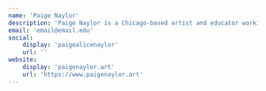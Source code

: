 ```yaml
---
name: 'Paige Naylor'
description: 'Paige Naylor is a Chicago-based artist and educator working within the realms of sound, light, performance, installation, technology, acoustic ecology, listening practices and writing. Her work aims to bend time, transform space, and create new social and emotional realities for/with others. She constructs environments that are vulnerable, direct and interpersonal to make space for others in which to feel and heal.'
email: 'email@email.edu'
social:
    display: 'paigealicenaylor'
    url: ''
website:
    display: 'paigenaylor.art'
    url: 'https://www.paigenaylor.art'
---
```

